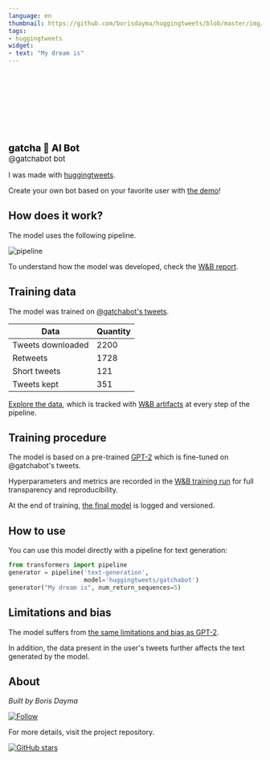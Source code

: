 ```yaml
---
language: en
thumbnail: https://github.com/borisdayma/huggingtweets/blob/master/img/logo.png?raw=true
tags:
- huggingtweets
widget:
- text: "My dream is"
---
```


<div>
<div style="width: 132px; height:132px; border-radius: 50%; background-size: cover; background-image: url('https://pbs.twimg.com/profile_images/1234322984183226369/3KzZ3P1J_400x400.jpg')">
</div>
<div style="margin-top: 8px; font-size: 19px; font-weight: 800">gatcha 🤖 AI Bot </div>
<div style="font-size: 15px">@gatchabot bot</div>
</div>

I was made with [huggingtweets](https://github.com/borisdayma/huggingtweets).

Create your own bot based on your favorite user with [the demo](https://colab.research.google.com/github/borisdayma/huggingtweets/blob/master/huggingtweets-demo.ipynb)!

## How does it work?

The model uses the following pipeline.

![pipeline](https://github.com/borisdayma/huggingtweets/blob/master/img/pipeline.png?raw=true)

To understand how the model was developed, check the [W&B report](https://app.wandb.ai/wandb/huggingtweets/reports/HuggingTweets-Train-a-model-to-generate-tweets--VmlldzoxMTY5MjI).

## Training data

The model was trained on [@gatchabot's tweets](https://twitter.com/gatchabot).

| Data | Quantity |
| --- | --- |
| Tweets downloaded | 2200 |
| Retweets | 1728 |
| Short tweets | 121 |
| Tweets kept | 351 |

[Explore the data](https://wandb.ai/wandb/huggingtweets/runs/3qhi9616/artifacts), which is tracked with [W&B artifacts](https://docs.wandb.com/artifacts) at every step of the pipeline.

## Training procedure

The model is based on a pre-trained [GPT-2](https://huggingface.co/gpt2) which is fine-tuned on @gatchabot's tweets.

Hyperparameters and metrics are recorded in the [W&B training run](https://wandb.ai/wandb/huggingtweets/runs/1o3eonr9) for full transparency and reproducibility.

At the end of training, [the final model](https://wandb.ai/wandb/huggingtweets/runs/1o3eonr9/artifacts) is logged and versioned.

## How to use

You can use this model directly with a pipeline for text generation:

```python
from transformers import pipeline
generator = pipeline('text-generation',
                     model='huggingtweets/gatchabot')
generator("My dream is", num_return_sequences=5)
```

## Limitations and bias

The model suffers from [the same limitations and bias as GPT-2](https://huggingface.co/gpt2#limitations-and-bias).

In addition, the data present in the user's tweets further affects the text generated by the model.

## About

*Built by Boris Dayma*

[![Follow](https://img.shields.io/twitter/follow/borisdayma?style=social)](https://twitter.com/intent/follow?screen_name=borisdayma)

For more details, visit the project repository.

[![GitHub stars](https://img.shields.io/github/stars/borisdayma/huggingtweets?style=social)](https://github.com/borisdayma/huggingtweets)
